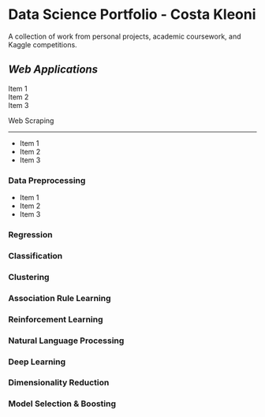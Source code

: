 # Data Science Portfolio - Costa Kleoni
A collection of work from personal projects, academic coursework, and Kaggle competitions.

*Web Applications*
------
Item 1  
Item 2  
Item 3  

Web Scraping
______
* Item 1
* Item 2
* Item 3

### Data Preprocessing
* Item 1
* Item 2
* Item 3
### Regression
### Classification
### Clustering 
### Association Rule Learning
### Reinforcement Learning
### Natural Language Processing
### Deep Learning
### Dimensionality Reduction
### Model Selection & Boosting

